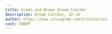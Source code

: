 ```yaml
---
title: Green and Brown Dream Catcher
description: Dream Catcher, 12 cm
author: https://www.instagram.com/trikstertin
cost: 5000₸
---
```

